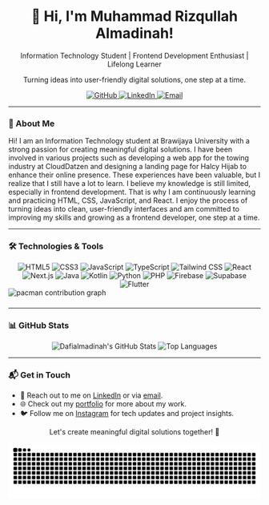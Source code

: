 <div align="center">
  <h1>👋 Hi, I'm Muhammad Rizqullah Almadinah!</h1>
  <p>Information Technology Student | Frontend Development Enthusiast | Lifelong Learner</p>
  <p>Turning ideas into user-friendly digital solutions, one step at a time.</p>

  <a href="https://github.com/dafialmadinah">
    <img src="https://img.shields.io/badge/GitHub-181717?logo=github&logoColor=white&style=flat-square" alt="GitHub" />
  </a>
  <a href="https://www.linkedin.com/in/dafialmadinah">
    <img src="https://img.shields.io/badge/LinkedIn-0077B5?logo=linkedin&logoColor=white&style=flat-square" alt="LinkedIn" />
  </a>
  <a href="mailto:dafi.almadinah0511@gmail.com">
    <img src="https://img.shields.io/badge/Email-D14836?logo=gmail&logoColor=white&style=flat-square" alt="Email" />
  </a>
</div>

---

### 🚀 About Me
Hi! I am an Information Technology student at Brawijaya University with a strong passion for creating meaningful digital solutions. I have been involved in various projects such as developing a web app for the towing industry at CloudDatzen and designing a landing page for Halcy Hijab to enhance their online presence. These experiences have been valuable, but I realize that I still have a lot to learn. I believe my knowledge is still limited, especially in frontend development. That is why I am continuously learning and practicing HTML, CSS, JavaScript, and React. I enjoy the process of turning ideas into clean, user-friendly interfaces and am committed to improving my skills and growing as a frontend developer, one step at a time.

---


### 🛠️ Technologies & Tools
<div align="center">
  <img src="https://img.shields.io/badge/HTML5-E34F26?logo=html5&logoColor=white&style=flat-square" alt="HTML5" />
  <img src="https://img.shields.io/badge/CSS3-1572B6?logo=css3&logoColor=white&style=flat-square" alt="CSS3" />
  <img src="https://img.shields.io/badge/JavaScript-F7DF1E?logo=javascript&logoColor=black&style=flat-square" alt="JavaScript" />
  <img src="https://img.shields.io/badge/TypeScript-3178C6?logo=typescript&logoColor=white&style=flat-square" alt="TypeScript" />
  <img src="https://img.shields.io/badge/Tailwind_CSS-38B2AC?logo=tailwind-css&logoColor=white&style=flat-square" alt="Tailwind CSS" />
  <img src="https://img.shields.io/badge/React-61DAFB?logo=react&logoColor=black&style=flat-square" alt="React" />
  <img src="https://img.shields.io/badge/Next.js-000000?logo=next.js&logoColor=white&style=flat-square" alt="Next.js" />
  <img src="https://img.shields.io/badge/Java-007396?logo=java&logoColor=white&style=flat-square" alt="Java" />
  <img src="https://img.shields.io/badge/Kotlin-0095D5?logo=kotlin&logoColor=white&style=flat-square" alt="Kotlin" />
  <img src="https://img.shields.io/badge/Python-3776AB?logo=python&logoColor=white&style=flat-square" alt="Python" />
  <img src="https://img.shields.io/badge/PHP-777BB4?logo=php&logoColor=white&style=flat-square" alt="PHP" />
  <img src="https://img.shields.io/badge/Firebase-FFCA28?logo=firebase&logoColor=black&style=flat-square" alt="Firebase" />
  <img src="https://img.shields.io/badge/Supabase-3ECF8E?logo=supabase&logoColor=white&style=flat-square" alt="Supabase" />
  <img src="https://img.shields.io/badge/Flutter-02569B?logo=flutter&logoColor=white&style=flat-square" alt="Flutter" />
</div>

<picture>
  <source media="(prefers-color-scheme: dark)" srcset="https://raw.githubusercontent.com/dafialmadinah/dafialmadinah/output/pacman-contribution-graph-dark.svg">
  <source media="(prefers-color-scheme: light)" srcset="https://raw.githubusercontent.com/dafialmadinah/dafialmadinah/output/pacman-contribution-graph.svg">
  <img alt="pacman contribution graph" src="https://raw.githubusercontent.com/dafialmadinah/dafialmadinah/output/pacman-contribution-graph.svg">
</picture>

###

---

### 📊 GitHub Stats
<div align="center">
  <img src="https://github-readme-stats.vercel.app/api?username=dafialmadinah&show_icons=true&theme=radical&hide_border=true" alt="Dafialmadinah's GitHub Stats" />
  <img src="https://github-readme-stats.vercel.app/api/top-langs/?username=dafialmadinah&layout=compact&theme=radical&hide_border=true" alt="Top Languages" />
</div>

---

### 📬 Get in Touch
- 💬 Reach out to me on [LinkedIn](https://www.linkedin.com/in/dafialmadinah) or via [email](mailto:dafi.almadinah0511@gmail.com).
- 🌐 Check out my [portfolio](https://dafialmadinah.vercel.app/) for more about my work.
- 🐦 Follow me on [Instagram](https://instagram.com/dafialmadinah) for tech updates and project insights.

<div align="center">
  <p>Let's create meaningful digital solutions together! 🚀</p>
</div>



<img src="https://raw.githubusercontent.com/dafialmadinah/dafialmadinah/output/snake.svg" alt="Snake animation" />

###